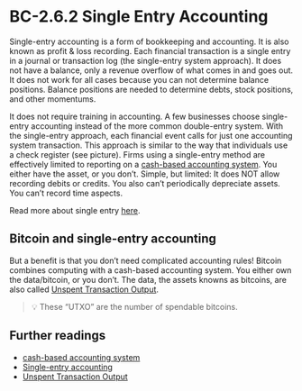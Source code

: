 # BC-2.6.2 Single Entry Accounting 

Single-entry accounting is a form of bookkeeping and accounting. It is also known as profit & loss recording. Each financial transaction is a single entry in a journal or transaction log (the single-entry system approach). It does not have a balance, only a revenue overflow of what comes in and goes out. It does not work for all cases because you can not determine balance positions. Balance positions are needed to determine debts, stock positions, and other momentums. 

It does not require training in accounting. A few businesses choose single-entry accounting instead of the more common double-entry system. With the single-entry approach, each financial event calls for just one accounting system transaction. This approach is similar to the way that individuals use a check register (see picture). Firms using a single-entry method are effectively limited to reporting on a [cash-based accounting system]( https://www.business-case-analysis.com/cash-basis-accounting.html). You either have the asset, or you don’t. Simple, but limited: It does NOT allow recording debits or credits. You also can’t periodically depreciate assets. You can’t record time aspects. 

Read more about single entry [here]( https://www.business-case-analysis.com/single-entry-accounting.html).


## Bitcoin and single-entry accounting

But a benefit is that you don’t need complicated accounting rules! Bitcoin combines computing with a cash-based accounting system. You either own the data/bitcoin, or you don’t. The data, the assets knowns as bitcoins, are also called [Unspent Transaction Output]( https://www.investopedia.com/terms/u/utxo.asp). 

>💡 These “UTXO” are the number of spendable bitcoins. 


## Further readings
* [cash-based accounting system]( https://www.business-case-analysis.com/cash-basis-accounting.html) 
* [Single-entry accounting]( https://www.business-case-analysis.com/single-entry-accounting.html)
* [Unspent Transaction Output]( https://www.investopedia.com/terms/u/utxo.asp)